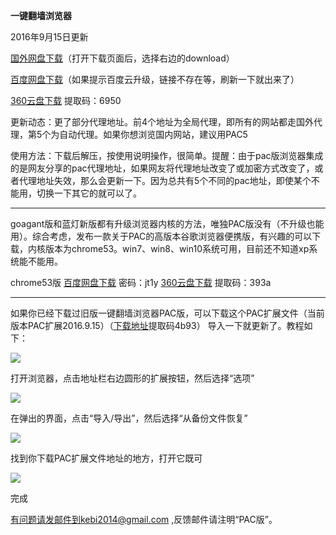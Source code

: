 **一键翻墙浏览器**

2016年9月15日更新

[国外网盘下载](https://mega.nz/#!04wWFRwI!UHaWLZmMBSZjwJU8nBPjKglDBI7NOCtNRhGcarhSwQA)（打开下载页面后，选择右边的download）

[百度网盘下载](http://pan.baidu.com/s/1coTr2Y )（如果提示百度云升级，链接不存在等，刷新一下就出来了）

[360云盘下载](https://yunpan.cn/ckdX6XeSnth42 ) 提取码：6950

更新动态：更了部分代理地址。前4个地址为全局代理，即所有的网站都走国外代理，第5个为自动代理。如果你想浏览国内网站，建议用PAC5

使用方法：下载后解压，按使用说明操作，很简单。提醒：由于pac版浏览器集成的是网友分享的pac代理地址，如果网友将代理地址改变了或加密方式改变了，或者代理地址失效，那么会更新一下。因为总共有5个不同的pac地址，即使某个不能用，切换一下其它的就可以了。

***
goagant版和蓝灯新版都有升级浏览器内核的方法，唯独PAC版没有（不升级也能用）。综合考虑，发布一款关于PAC的高版本谷歌浏览器便携版，有兴趣的可以下载，内核版本为chrome53。win7、win8、win10系统可用，目前还不知道xp系统能不能用。

chrome53版 [百度网盘下载](http://pan.baidu.com/s/1bpMbynt ) 密码：jt1y   [360云盘下载](https://yunpan.cn/ckxaNS3wvfVJJ) 提取码：393a



***
如果你已经下载过旧版一键翻墙浏览器PAC版，可以下载这个PAC扩展文件（当前版本PAC扩展2016.9.15）（[下载地址](https://yunpan.cn/ckd9b9MaHBhZE )提取码4b93）  导入一下就更新了。教程如下：

![](https://raw.githubusercontent.com/Alvin9999/pac2/master/1.png)

打开浏览器，点击地址栏右边圆形的扩展按钮，然后选择“选项”


![](https://raw.githubusercontent.com/Alvin9999/pac2/master/2.png)

在弹出的界面，点击“导入/导出”，然后选择“从备份文件恢复”


![](https://raw.githubusercontent.com/Alvin9999/pac2/master/14.png)

找到你下载PAC扩展文件地址的地方，打开它既可


![](https://raw.githubusercontent.com/Alvin9999/pac2/master/3.png)

完成






有问题请发邮件到kebi2014@gmail.com ,反馈邮件请注明“PAC版”。